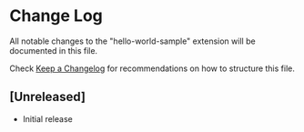 # Change Log

All notable changes to the "hello-world-sample" extension will be documented in this file.

Check [Keep a Changelog](http://keepachangelog.com/) for recommendations on how to structure this file.

## [Unreleased]

- Initial release